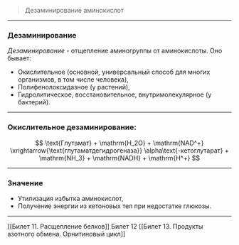 
> Дезаминирование аминокислот

---

### Дезаминирование

*Дезаминирование* - отщепление аминогруппы от аминокислоты. Оно бывает:
- Окислительное (основной, универсальный способ для многих организмов, в том числе человека),
- Полифенолоксидазное (у растений),
- Гидролитическое, восстановительное, внутримолекулярное (у бактерий).

---

### Окислительное дезаминирование:

$$
\text{Глутамат} + \mathrm{H_2O} + \mathrm{NAD^+} \xrightarrow{\text{глутаматдегидрогеназа}} \alpha\text{-кетоглутарат} + \mathrm{NH_3} + \mathrm{NADH} + \mathrm{H^+}
$$

---

### Значение

- Утилизация избытка аминокислот, 
- Получение энергии из кетоновых тел при недостатке глюкозы. 

---
[[Билет 11. Расщепление белков]]
Билет 12
[[Билет 13. Продукты азотного обмена. Орнитиновый цикл]]